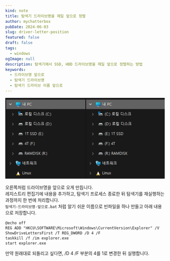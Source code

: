 ```yaml
---
kind: note
title: 탐색기 드라이브명을 제일 앞으로 정렬
author: mychatterbox
pubDate: 2024-06-03
slug: driver-letter-position
featured: false
draft: false
tags:
  - windows
ogImage: null
description: 탐색기에서 SSD, HDD 드라이브명을 제일 앞으로 정렬하는 방법
keywords:
  - 드라이브명 앞으로
  - 탐색기 드라이브명
  - 탐색기 드라이브 이름 앞으로
---
```

![drive-letter](../../assets/blog-images/2024/driver-letter-position.png)

오른쪽처럼 드라이브명을 앞으로 오게 만듭니다.  
레지스트리 편집기에 내용을 추가하고, 탐색기 프로세스 종료한 뒤 탐색기를 재실행하는 과정까지 한 번에 처리합니다.  
`탐색기-드라이브명-앞으로.bat` 처럼 알기 쉬운 이름으로 빈파일을 하나 만들고 아래 내용으로 저장합니다.  

```
@echo off
REG ADD "HKCU\SOFTWARE\Microsoft\Windows\CurrentVersion\Explorer" /V ShowDriveLettersFirst /T REG_DWORD /D 4 /F
taskkill /f /im explorer.exe
start explorer.exe
```

만약 원래대로 되돌리고 싶다면, /D 4 /F 부분의 4를 1로 변경한 뒤 실행합니다.